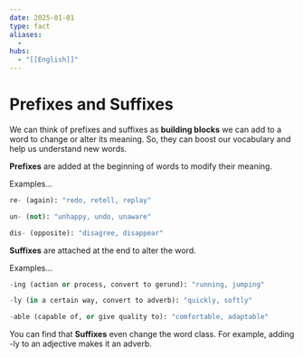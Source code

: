 ```yaml
---
date: 2025-01-01
type: fact
aliases:
  -
hubs:
  - "[[English]]"
---
```


# Prefixes and Suffixes

We can think of prefixes and suffixes as **building blocks** we can add to a word to change or alter its meaning. So, they can boost our vocabulary and help us understand new words.


**Prefixes** are added at the beginning of words to modify their meaning.

Examples...

```py
re- (again): "redo, retell, replay"

un- (not): "unhappy, undo, unaware"

dis- (opposite): "disagree, disappear"

```

**Suffixes** are attached at the end to alter the word.

Examples...

```py
-ing (action or process, convert to gerund): "running, jumping"

-ly (in a certain way, convert to adverb): "quickly, softly"

-able (capable of, or give quality to): "comfortable, adaptable"

```

You can find that **Suffixes** even change the word class. For example, adding -ly to an adjective makes it an adverb.
